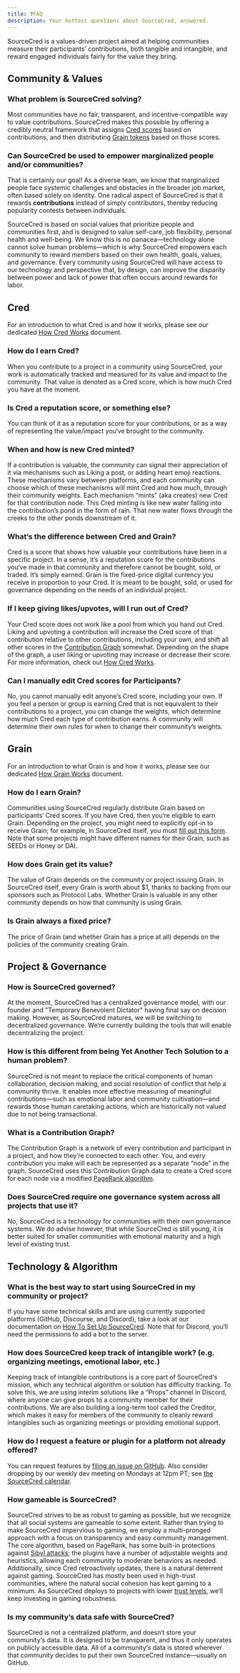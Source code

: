 ```yaml
---
title: ❓FAQ
description: Your hottest questions about SourceCred, answered.
---
```

SourceCred is a values-driven project aimed at helping communities measure their participants’ contributions, both tangible and intangible, and reward engaged individuals fairly for the value they bring.

## Community & Values

### What problem is SourceCred solving?
Most communities have no fair, transparent, and incentive-compatible way to value contributions. SourceCred makes this possible by offering a credibly neutral framework that assigns [Cred scores](https://sourcecred.io/docs/beta/cred) based on contributions, and then distributing [Grain tokens](https://sourcecred.io/docs/beta/grain) based on those scores. 

### Can SourceCred be used to empower marginalized people and/or communities?
That is certainly our goal! As a diverse team, we know that marginalized people face systemic challenges and obstacles in the broader job market, often based solely on identity. One radical aspect of SourceCred is that it rewards **contributions** instead of simply contributors, thereby reducing popularity contests between individuals.

SourceCred is based on social values that prioritize people and communities first, and is designed to value self-care, job flexibility, personal health and well-being. We know this is no panacea—technology alone cannot solve human problems—which is why SourceCred empowers each community to reward members based on their own health, goals, values, and governance. Every community using SourceCred will have access to our technology and perspective that, by design, can improve the disparity between power and lack of power that often occurs around rewards for labor.


## Cred
For an introduction to what Cred is and how it works, please see our dedicated [How Cred Works](https://sourcecred.io/docs/beta/cred) document.

### How do I earn Cred?
When you contribute to a project in a community using SourceCred, your work is automatically tracked and measured for its value and impact to the community. That value is denoted as a Cred score, which is how much Cred you have at the moment.

### Is Cred a reputation score, or something else?
You can think of it as a reputation score for your contributions, or as a way of representing the value/impact you‘ve brought to the community.

### When and how is new Cred minted?
If a contribution is valuable, the community can signal their appreciation of it via mechanisms such as Liking a post, or adding heart emoji reactions. These mechanisms vary between platforms, and each community can choose which of these mechanisms will mint Cred and how much, through their community weights. Each mechanism “mints” (aka creates) new Cred for that contribution node. This Cred minting is like new water falling into the contribution’s pond in the form of rain. That new water flows through the creeks to the other ponds downstream of it.

### What‘s the difference between Cred and Grain?
Cred is a score that shows how valuable your contributions have been in a specific project. In a sense, it’s a reputation score for the contributions you‘ve made in that community and therefore cannot be bought, sold, or traded. It’s simply earned. Grain is the fixed-price digital currency you receive in proportion to your Cred. It is meant to be bought, sold, or used for governance depending on the needs of an individual project.

### If I keep giving likes/upvotes, will I run out of Cred?
Your Cred score does not work like a pool from which you hand out Cred. Liking and upvoting a contribution will increase the Cred score of that contribution relative to other contributions, including your own, and shift all other scores in the [Contribution Graph](#what-is-a-contribution-graph) somewhat. Depending on the shape of the graph, a user liking or upvoting may increase or decrease their score. For more information, check out [How Cred Works](https://sourcecred.io/docs/beta/cred).

### Can I manually edit Cred scores for Participants?
No, you cannot manually edit anyone’s Cred score, including your own. If you feel a person or group is earning Cred that is not equivalent to their contributions to a project, you can change the weights, which determine how much Cred each type of contribution earns. A community will determine their own rules for when to change their community’s weights.


## Grain
For an introduction to what Grain is and how it works, please see our dedicated [How Grain Works](https://sourcecred.io/docs/beta/grain) document.

### How do I earn Grain?
Communities using SourceCred regularly distribute Grain based on participants‘ Cred scores. If you have Cred, then you‘re eligible to earn Grain. Depending on the project, you might need to explicitly opt-in to receive Grain; for example, in SourceCred itself, you must [fill out this form](https://forms.gle/u7NVaYsnbEVhx6PJ9). Note that some projects might have different names for their Grain, such as SEEDs or Honey or DAI.

### How does Grain get its value?
The value of Grain depends on the community or project issuing Grain. In SourceCred itself, every Grain is worth about \$1, thanks to backing from our sponsors such as Protocol Labs. Whether Grain is valuable in any other community depends on how that community is using Grain.

### Is Grain always a fixed price?
The price of Grain (and whether Grain has a price at all) depends on the policies of the community creating Grain.


## Project & Governance

### How is SourceCred governed?
At the moment, SourceCred has a centralized governance model, with our founder and "Temporary Benevolent Dictator" having final say on decision making. However, as SourceCred matures, we will be switching to decentralized governance. We‘re currently building the tools that will enable decentralizing the project.

### How is this different from being Yet Another Tech Solution to a human problem?
SourceCred is not meant to replace the critical components of human collaboration, decision making, and social resolution of conflict that help a community thrive. It enables more effective measuring of meaningful contributions—such as emotional labor and community cultivation—and rewards those human caretaking actions, which are historically not valued due to not being transactional.

### What is a Contribution Graph?
The Contribution Graph is a network of every contribution and participant in a project, and how they’re connected to each other. You, and every contribution you make will each be represented as a separate “node” in the graph. SourceCred uses this Contribution Graph data to create a Cred score for each node via a modified [PageRank algorithm](http://ilpubs.stanford.edu:8090/422/1/1999-66.pdf).

### Does SourceCred require one governance system across all projects that use it?
No, SourceCred is a technology for communities with their own governance systems. We do advise however, that while SourceCred is still young, it is better suited for smaller communities with emotional maturity and a high level of existing trust.


## Technology & Algorithm

### What is the best way to start using SourceCred in my community or project?
If you have some technical skills and are using currently supported platforms (GitHub, Discourse, and Discord), take a look at our documentation on [How To Set Up SourceCred](https://sourcecred.io/docs/beta/setup-guide). Note that for Discord, you‘ll need the permissions to add a bot to the server.

### How does SourceCred keep track of intangible work? (e.g. organizing meetings, emotional labor, etc.)
Keeping track of intangible contributions is a core part of SourceCred‘s mission, which any technical algorithm or solution has difficulty tracking. To solve this, we are using interim solutions like a “Props” channel in Discord, where anyone can give props to a community member for their contributions. We are also building a long-term tool called the Creditor, which makes it easy for members of the community to cleanly reward intangibles such as organizing meetings or providing emotional support.

### How do I request a feature or plugin for a platform not already offered?
You can request features by [filing an issue on GitHub](https://github.com/sourcecred/sourcecred/issues). Also consider dropping by our weekly dev meeting on Mondays at 12pm PT; see [the SourceCred calendar](https://sourcecred.io/calendar).

### How gameable is SourceCred?
SourceCred strives to be as robust to gaming as possible, but we recognize that all social systems are gameable to some extent. Rather than trying to make SourceCred impervious to gaming, we employ a multi-pronged approach with a focus on transparency and easy community management. The core algorithm, based on PageRank, has some built-in protections against [Sibyl attacks](https://en.wikipedia.org/wiki/Sybil_attack); the plugins have a number of adjustable weights and heuristics, allowing each community to moderate behaviors as needed. Additionally, since Cred retroactively updates, there is a natural deterrent against gaming. SourceCred has mostly been used in high-trust communities, where the natural social cohesion has kept gaming to a minimum. As SourceCred deploys to projects with lower [trust levels](https://sourcecred.io/docs/concepts/trust_levels), we‘ll keep investing in gaming robustness.

### Is my community’s data safe with SourceCred?
SourceCred is not a centralized platform, and doesn‘t store your community‘s data. It is designed to be transparent, and thus it only operates on publicly accessible data. All of a community‘s data is stored wherever that community decides to put their own SourceCred instance—usually on GitHub.
